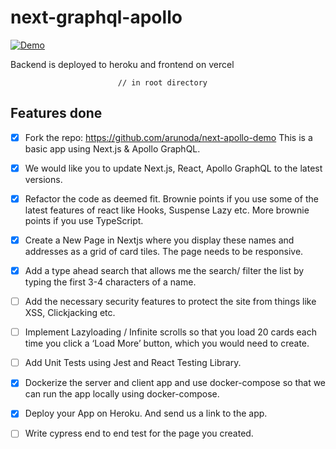 # next-graphql-apollo

[![Demo](https://img.shields.io/badge/demo-online-blue.svg)](https://publicis-test.vercel.app/)

Backend is deployed to heroku and frontend on vercel

```docker compose
                        // in root directory
```

## Features done

- [x] Fork the repo: https://github.com/arunoda/next-apollo-demo This is a basic app using Next.js & Apollo GraphQL.
- [x] We would like you to update Next.js, React, Apollo GraphQL to the latest versions.
- [x] Refactor the code as deemed fit. Brownie points if you use some of the latest features of react like Hooks, Suspense Lazy etc. More brownie points if you use TypeScript.
- [x] Create a New Page in Nextjs where you display these names and addresses as a grid of card tiles. The page needs to be responsive.
- [x] Add a type ahead search that allows me the search/ filter the list by typing the first 3-4 characters of a name.
- [ ] Add the necessary security features to protect the site from things like XSS, Clickjacking etc.

- [ ] Implement Lazyloading / Infinite scrolls so that you load 20 cards each time you click a ‘Load More’ button, which you would need to create.
- [ ] Add Unit Tests using Jest and React Testing Library.

- [x] Dockerize the server and client app and use docker-compose so that we can run the app locally using docker-compose.
- [x] Deploy your App on Heroku. And send us a link to the app.
- [ ] Write cypress end to end test for the page you created.
